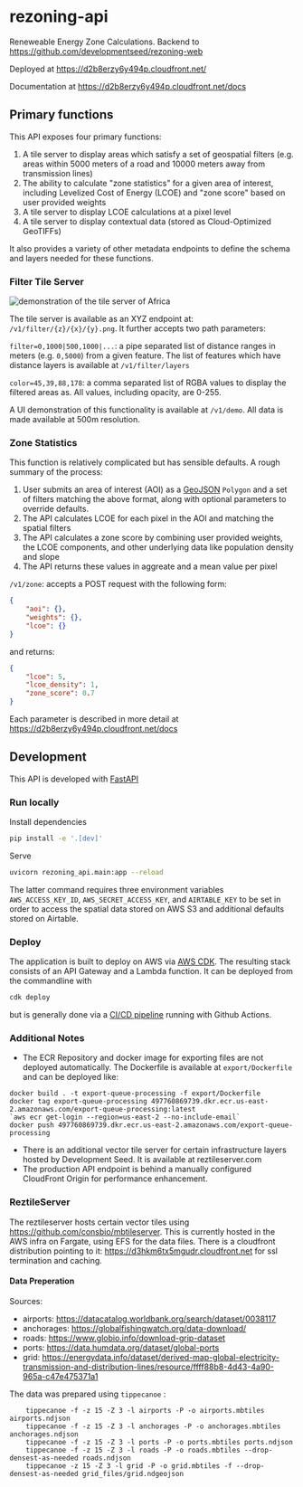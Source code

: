 # rezoning-api

Reneweable Energy Zone Calculations. Backend to https://github.com/developmentseed/rezoning-web

Deployed at https://d2b8erzy6y494p.cloudfront.net/

Documentation at https://d2b8erzy6y494p.cloudfront.net/docs

## Primary functions

This API exposes four primary functions:
1. A tile server to display areas which satisfy a set of geospatial filters (e.g. areas within 5000 meters of a road and 10000 meters away from transmission lines)
2. The ability to calculate "zone statistics" for a given area of interest, including Levelized Cost of Energy (LCOE) and "zone score" based on user provided weights
3. A tile server to display LCOE calculations at a pixel level
4. A tile server to display contextual data (stored as Cloud-Optimized GeoTIFFs)

It also provides a variety of other metadata endpoints to define the schema and layers needed for these functions.

### Filter Tile Server

![demonstration of the tile server of Africa](images/rezoning-api-filter.gif)

The tile server is available as an XYZ endpoint at: `/v1/filter/{z}/{x}/{y}.png`. It further accepts two path parameters:

`filter=0,1000|500,1000|...`: a pipe separated list of distance ranges in meters (e.g. `0,5000`) from a given feature. The list of features which have distance layers is available at `/v1/filter/layers`

`color=45,39,88,178`: a comma separated list of RGBA values to display the filtered areas as. All values, including opacity, are 0-255.

A UI demonstration of this functionality is available at `/v1/demo`. All data is made available at 500m resolution.

### Zone Statistics

This function is relatively complicated but has sensible defaults. A rough summary of the process:
1. User submits an area of interest (AOI) as a [GeoJSON](https://geojson.org/) `Polygon` and a set of filters matching the above format, along with optional parameters to override defaults.
2. The API calculates LCOE for each pixel in the AOI and matching the spatial filters
3. The API calculates a zone score by combining user provided weights, the LCOE components, and other underlying data like population density and slope
4. The API returns these values in aggreate and a mean value per pixel

`/v1/zone`: accepts a POST request with the following form:

```json
{
    "aoi": {},
    "weights": {},
    "lcoe": {} 
}
```

and returns:

```json
{
    "lcoe": 5,
    "lcoe_density": 1,
    "zone_score": 0.7
}
```

Each parameter is described in more detail at https://d2b8erzy6y494p.cloudfront.net/docs

## Development

This API is developed with [FastAPI](https://fastapi.tiangolo.com/)

### Run locally

Install dependencies

```sh
pip install -e '.[dev]'
```

Serve 

```sh
uvicorn rezoning_api.main:app --reload
```

The latter command requires three environment variables `AWS_ACCESS_KEY_ID`,  `AWS_SECRET_ACCESS_KEY`, and `AIRTABLE_KEY` to be set in order to access the spatial data stored on AWS S3 and additional defaults stored on Airtable.

### Deploy

The application is built to deploy on AWS via [AWS CDK](https://aws.amazon.com/cdk/). The resulting stack consists of an API Gateway and a Lambda function. It can be deployed from the commandline with 

```sh
cdk deploy
```

but is generally done via a [CI/CD pipeline](.github/workflows/ci.yml) running with Github Actions.

### Additional Notes

- The ECR Repository and docker image for exporting files are not deployed automatically. The Dockerfile is available at `export/Dockerfile` and can be deployed like:
```
docker build . -t export-queue-processing -f export/Dockerfile
docker tag export-queue-processing 497760869739.dkr.ecr.us-east-2.amazonaws.com/export-queue-processing:latest
`aws ecr get-login --region=us-east-2 --no-include-email`
docker push 497760869739.dkr.ecr.us-east-2.amazonaws.com/export-queue-processing
```
- There is an additional vector tile server for certain infrastructure layers hosted by Development Seed. It is available at reztileserver.com
- The production API endpoint is behind a manually configured CloudFront Origin for performance enhancement.

### ReztileServer

The reztileserver hosts certain vector tiles using https://github.com/consbio/mbtileserver. This is currently hosted in the AWS infra on Fargate, using EFS for the data files. There is a cloudfront distribution pointing to it: https://d3hkm6tx5mgudr.cloudfront.net for ssl termination and caching. 

#### Data Preperation

Sources:
- airports: https://datacatalog.worldbank.org/search/dataset/0038117
- anchorages: https://globalfishingwatch.org/data-download/
- roads: https://www.globio.info/download-grip-dataset
- ports: https://data.humdata.org/dataset/global-ports
- grid: https://energydata.info/dataset/derived-map-global-electricity-transmission-and-distribution-lines/resource/ffff88b8-4d43-4a90-965a-c47e475371a1

The data was prepared using `tippecanoe` :
```
    tippecanoe -f -z 15 -Z 3 -l airports -P -o airports.mbtiles airports.ndjson
    tippecanoe -f -z 15 -Z 3 -l anchorages -P -o anchorages.mbtiles anchorages.ndjson
    tippecanoe -f -z 15 -Z 3 -l ports -P -o ports.mbtiles ports.ndjson
    tippecanoe -f -z 15 -Z 3 -l roads -P -o roads.mbtiles --drop-densest-as-needed roads.ndjson
    tippecanoe -z 15 -Z 3 -l grid -P -o grid.mbtiles -f --drop-densest-as-needed grid_files/grid.ndgeojson
```
